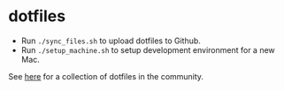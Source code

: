 # dotfiles

* Run `./sync_files.sh` to upload dotfiles to Github.
* Run `./setup_machine.sh` to setup development environment for a new Mac.

See [here](https://dotfiles.github.io/) for a collection of dotfiles in the community.
